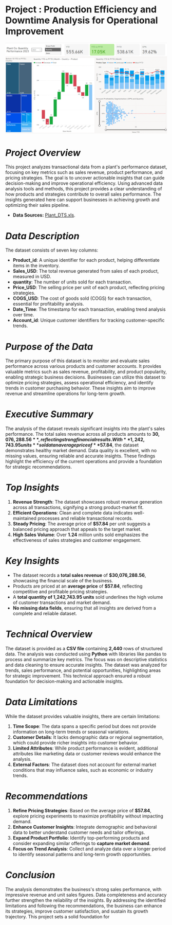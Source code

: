 # Project : Production Efficiency and Downtime Analysis for Operational Improvement

![Project Overview](https://github.com/PrathamAnalytics/Plant-Performance-Report-Power-BI-Project/blob/main/Image.png?raw=true)

# *Project Overview* 
This project analyzes transactional data from a plant's performance dataset, focusing on key metrics such as sales revenue, product performance, and pricing strategies. The goal is to uncover actionable insights that can guide decision-making and improve operational efficiency. Using advanced data analysis tools and methods, this project provides a clear understanding of how products and strategies contribute to overall sales performance. The insights generated here can support businesses in achieving growth and optimizing their sales pipeline.

- **Data Sources:** [Plant_DTS.xls](./Plant_DTS.xls).

# *Data Description* 
The dataset consists of seven key columns:
- **Product_id**: A unique identifier for each product, helping differentiate items in the inventory.
- **Sales_USD**: The total revenue generated from sales of each product, measured in USD.
- **quantity**: The number of units sold for each transaction.
- **Price_USD**: The selling price per unit of each product, reflecting pricing strategies.
- **COGS_USD**: The cost of goods sold (COGS) for each transaction, essential for profitability analysis.
- **Date_Time**: The timestamp for each transaction, enabling trend analysis over time.
- **Account_id**: Unique customer identifiers for tracking customer-specific trends.



# *Purpose of the Data* 
The primary purpose of this dataset is to monitor and evaluate sales performance across various products and customer accounts. It provides valuable metrics such as sales revenue, profitability, and product popularity, enabling strategic business decisions. Businesses can utilize this dataset to optimize pricing strategies, assess operational efficiency, and identify trends in customer purchasing behavior. These insights aim to improve revenue and streamline operations for long-term growth.



# *Executive Summary* 
The analysis of the dataset reveals significant insights into the plant's sales performance. The total sales revenue across all products amounts to **$30,076,288.56**, reflecting strong financial results. With **1,242,743.95 units** sold at an average price of **$57.84**, the dataset demonstrates healthy market demand. Data quality is excellent, with no missing values, ensuring reliable and accurate insights. These findings highlight the efficiency of the current operations and provide a foundation for strategic recommendations.


# *Top Insights* 
1. **Revenue Strength**: The dataset showcases robust revenue generation across all transactions, signifying a strong product-market fit.  
2. **Efficient Operations**: Clean and complete data indicates well-maintained processes and reliable transactional records.  
3. **Steady Pricing**: The average price of **$57.84** per unit suggests a balanced pricing approach that appeals to the target market.  
4. **High Sales Volume**: Over **1.24** million units sold emphasizes the effectiveness of sales strategies and customer engagement.


# *Key Insights*
- The dataset records a **total sales revenue** of **$30,076,288.56**, showcasing the financial scale of the business.  
- Products are priced at an **average price** of **$57.84**, reflecting competitive and profitable pricing strategies.  
- A **total quantity of 1,242,743.95 units** sold underlines the high volume of customer transactions and market demand.  
- **No missing data fields**, ensuring that all insights are derived from a complete and reliable dataset.



# *Technical Overview* 
The dataset is provided as a **CSV file** containing **2,440** rows of structured data. The analysis was conducted using **Python** with libraries like pandas to process and summarize key metrics. The focus was on descriptive statistics and data cleaning to ensure accurate insights. The dataset was analyzed for trends, sales performance, and potential opportunities, highlighting areas for strategic improvement. This technical approach ensured a robust foundation for decision-making and actionable insights.


# *Data Limitations* 
While the dataset provides valuable insights, there are certain limitations:
1. **Time Scope**: The data spans a specific period but does not provide information on long-term trends or seasonal variations.  
2. **Customer Details**: It lacks demographic data or regional segmentation, which could provide richer insights into customer behavior.  
3. **Limited Attributes**: While product performance is evident, additional attributes like marketing data or customer reviews would enhance the analysis.  
4. **External Factors**: The dataset does not account for external market conditions that may influence sales, such as economic or industry trends.


# *Recommendations* 
1. **Refine Pricing Strategies**: Based on the average price of **$57.84**, explore pricing experiments to maximize profitability without impacting demand.  
2. **Enhance Customer Insights**: Integrate demographic and behavioral data to better understand customer needs and tailor offerings.  
3. **Expand Product Portfolio**: Identify top-performing products and consider expanding similar offerings to **capture market demand**.  
4. **Focus on Trend Analysis**: Collect and analyze data over a longer period to identify seasonal patterns and long-term growth opportunities.



# *Conclusion*
The analysis demonstrates the business's strong sales performance, with impressive revenue and unit sales figures. Data completeness and accuracy further strengthen the reliability of the insights. By addressing the identified limitations and following the recommendations, the business can enhance its strategies, improve customer satisfaction, and sustain its growth trajectory. This project sets a solid foundation for
